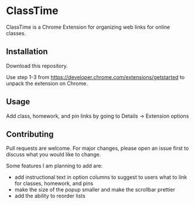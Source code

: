 # ClassTime

ClassTime is a Chrome Extension for organizing web links for online classes.

## Installation

Download this repository.

Use step 1-3 from https://developer.chrome.com/extensions/getstarted to unpack the extension on Chrome.

## Usage

Add class, homework, and pin links by going to Details -> Extension options

## Contributing
Pull requests are welcome. For major changes, please open an issue first to discuss what you would like to change.

Some features I am planning to add are:
- add instructional text in option columns to suggest to users what to link for classes, homework, and pins
- make the size of the popup smaller and make the scrollbar prettier
- add the ability to reorder lists
